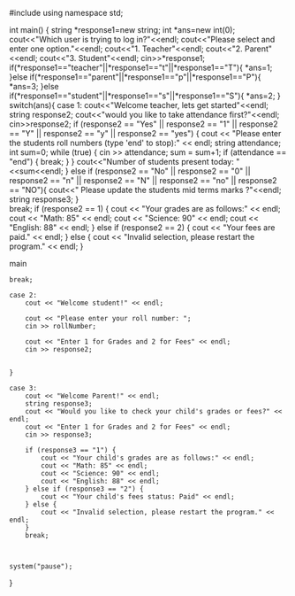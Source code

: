 #include <iostream>
using namespace std;

int main() {
    string *response1=new string;
    int *ans=new int(0);
    cout<<"Which user is trying to log in?"<<endl;
    cout<<"Please select and enter one option."<<endl;
    cout<<"1. Teacher"<<endl;
    cout<<"2. Parent"<<endl;
    cout<<"3. Student"<<endl;
    cin>>*response1;
    if(*response1=="teacher"||*response1=="t"||*response1=="T"){
        *ans=1;
    }else if(*response1=="parent"||*response1=="p"||*response1=="P"){
        *ans=3;
    }else if(*response1=="student"||*response1=="s"||*response1=="S"){
        *ans=2;
    }    
    switch(ans){
    case 1:
    cout<<"Welcome teacher, lets get started"<<endl;
    string response2;
    cout<<"would you like to take attendance first?"<<endl;
    cin>>response2;
   if (response2 == "Yes" || response2 == "1" || response2 == "Y" || response2 == "y" || response2 == "yes") {
    cout << "Please enter the students roll numbers (type 'end' to stop):" << endl;
    string attendance;
    int sum=0;
    while (true) {
        cin >> attendance; 
        sum = sum+1;
        if (attendance == "end") { 
            break; 
        }
    }
    cout<<"Number of students present today: "<<sum<<endl;
}
     else if (response2 == "No" || response2 == "0" || response2 == "n" || response2 == "N" || response2 == "no" || response2 == "NO"){
      cout<<" Please update the students mid terms marks ?"<<endl;
      string response3;
     }    
    break;
    if (response2 == 1) {
            cout << "Your grades are as follows:" << endl;
            cout << "Math: 85" << endl;
            cout << "Science: 90" << endl;
            cout << "English: 88" << endl;
        } else if (response2 == 2) {
            cout << "Your fees are paid." << endl;
        } else {
            cout << "Invalid selection, please restart the program." << endl;
        }
    
    
 main
    
    break;

    case 2:
        cout << "Welcome student!" << endl;
        
        cout << "Please enter your roll number: ";
        cin >> rollNumber;

        cout << "Enter 1 for Grades and 2 for Fees" << endl;
        cin >> response2;
    
    
    }
    
    case 3: 
        cout << "Welcome Parent!" << endl;
        string response3;
        cout << "Would you like to check your child's grades or fees?" << endl;
        cout << "Enter 1 for Grades and 2 for Fees" << endl;
        cin >> response3;
        
        if (response3 == "1") {
            cout << "Your child's grades are as follows:" << endl;
            cout << "Math: 85" << endl;
            cout << "Science: 90" << endl;
            cout << "English: 88" << endl;
        } else if (response3 == "2") {
            cout << "Your child's fees status: Paid" << endl;
        } else {
            cout << "Invalid selection, please restart the program." << endl;
        }
        break;
    
    
    
    system("pause");
}
